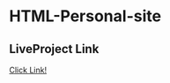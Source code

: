 # HTML-Personal-site
<h2>LiveProject Link</h2>
<a href="https://tanya-chan.github.io/HTML-Personal-site/">Click Link!</a>
